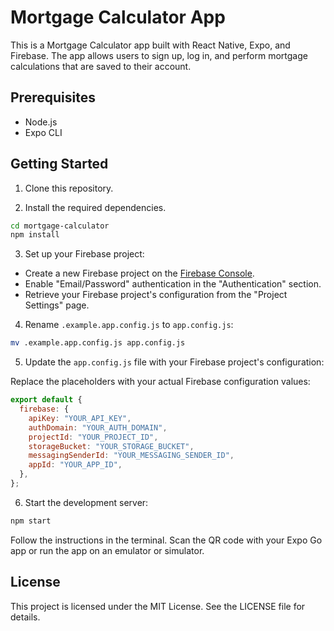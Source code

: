 # Mortgage Calculator App

This is a Mortgage Calculator app built with React Native, Expo, and Firebase. The app allows users to sign up, log in, and perform mortgage calculations that are saved to their account.

## Prerequisites

- Node.js
- Expo CLI

## Getting Started

1. Clone this repository.

2. Install the required dependencies.

```bash
cd mortgage-calculator
npm install
```

3. Set up your Firebase project:

- Create a new Firebase project on the [Firebase Console](https://console.firebase.google.com/).
- Enable "Email/Password" authentication in the "Authentication" section.
- Retrieve your Firebase project's configuration from the "Project Settings" page.

4. Rename `.example.app.config.js` to `app.config.js`:

```bash
mv .example.app.config.js app.config.js
```

5. Update the `app.config.js` file with your Firebase project's configuration:

Replace the placeholders with your actual Firebase configuration values:

```javascript
export default {
  firebase: {
    apiKey: "YOUR_API_KEY",
    authDomain: "YOUR_AUTH_DOMAIN",
    projectId: "YOUR_PROJECT_ID",
    storageBucket: "YOUR_STORAGE_BUCKET",
    messagingSenderId: "YOUR_MESSAGING_SENDER_ID",
    appId: "YOUR_APP_ID",
  },
};
```

6. Start the development server:

```bash
npm start
```

Follow the instructions in the terminal. Scan the QR code with your Expo Go app or run the app on an emulator or simulator.

## License

This project is licensed under the MIT License. See the LICENSE file for details.
